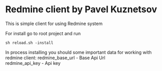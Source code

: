 # Redmine client by Pavel Kuznetsov

This is simple client for using Redmine system

For install go to root project and run
```
sh reload.sh -install
```

In process installing you should some important data for working with redmine client:
    redmine_base_url  - Base Api Url  
    redmine_api_key   - Api key